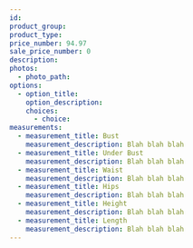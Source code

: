 ```yaml
---
id:
product_group:
product_type:
price_number: 94.97
sale_price_number: 0
description:
photos:
  - photo_path:
options:
  - option_title:
    option_description:
    choices:
      - choice:
measurements:
  - measurement_title: Bust
    measurement_description: Blah blah blah
  - measurement_title: Under Bust
    measurement_description: Blah blah blah
  - measurement_title: Waist
    measurement_description: Blah blah blah
  - measurement_title: Hips
    measurement_description: Blah blah blah
  - measurement_title: Height
    measurement_description: Blah blah blah
  - measurement_title: Length
    measurement_description: Blah blah blah
---
```

